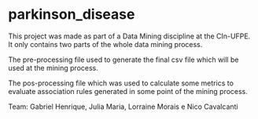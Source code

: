 # parkinson_disease

This project was made as part of a Data Mining discipline at the CIn-UFPE.
It only contains two parts of the whole data mining process. 

The pre-processing file used to generate the final csv file which 
will be used at the mining process.

The pos-processing file which was used to calculate some metrics to evaluate
association rules generated in some point of the mining process.

Team: Gabriel Henrique, Julia Maria, Lorraine Morais e Nico Cavalcanti